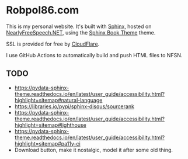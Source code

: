 # Robpol86.com

This is my personal website. It's built with [Sphinx](http://sphinx-doc.org/), hosted on
[NearlyFreeSpeech.NET](https://www.nearlyfreespeech.net/), using the
[Sphinx Book Theme](https://sphinx-book-theme.readthedocs.io/) theme.

SSL is provided for free by [CloudFlare](https://www.cloudflare.com/).

I use GitHub Actions to automatically build and push HTML files to NFSN.

## TODO

* https://pydata-sphinx-theme.readthedocs.io/en/latest/user_guide/accessibility.html?highlight=sitemap#natural-language
* https://libraries.io/pypi/sphinx-disqus/sourcerank
* https://pydata-sphinx-theme.readthedocs.io/en/latest/user_guide/accessibility.html?highlight=sitemap#lighthouse
* https://pydata-sphinx-theme.readthedocs.io/en/latest/user_guide/accessibility.html?highlight=sitemap#pa11y-ci
* Download button, make it nostalgic, model it after some old thing.
